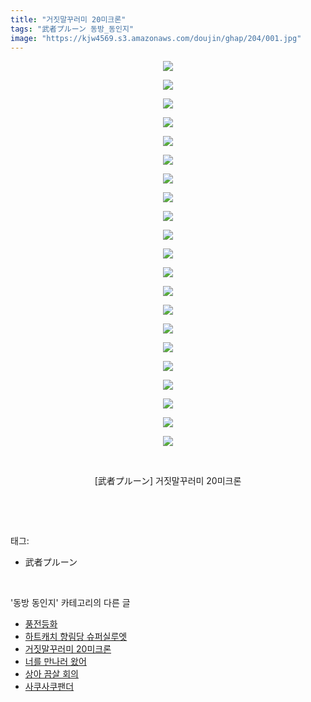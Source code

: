 ```yaml
---
title: "거짓말꾸러미 20미크론"
tags: "武者プルーン 동방_동인지"
image: "https://kjw4569.s3.amazonaws.com/doujin/ghap/204/001.jpg"
---
```

<div class="article">
<p style="text-align: center; clear: none; float: none;"><img src="{{ site.imgserver3 }}/ghap/204/001.jpg"/></p>
<p style="text-align: center; clear: none; float: none;"><img src="{{ site.imgserver3 }}/ghap/204/002.jpg"/></p>
<p style="text-align: center; clear: none; float: none;"><img src="{{ site.imgserver3 }}/ghap/204/003.jpg"/></p>
<p style="text-align: center; clear: none; float: none;"><img src="{{ site.imgserver3 }}/ghap/204/004.jpg"/></p>
<p style="text-align: center; clear: none; float: none;"><img src="{{ site.imgserver3 }}/ghap/204/005.jpg"/></p>
<p style="text-align: center; clear: none; float: none;"><img src="{{ site.imgserver3 }}/ghap/204/006.jpg"/></p>
<p style="text-align: center; clear: none; float: none;"><img src="{{ site.imgserver3 }}/ghap/204/007.jpg"/></p>
<p style="text-align: center; clear: none; float: none;"><img src="{{ site.imgserver3 }}/ghap/204/008.jpg"/></p>
<p style="text-align: center; clear: none; float: none;"><img src="{{ site.imgserver3 }}/ghap/204/009.jpg"/></p>
<p style="text-align: center; clear: none; float: none;"><img src="{{ site.imgserver3 }}/ghap/204/010.jpg"/></p>
<p style="text-align: center; clear: none; float: none;"><img src="{{ site.imgserver3 }}/ghap/204/011.jpg"/></p>
<p style="text-align: center; clear: none; float: none;"><img src="{{ site.imgserver3 }}/ghap/204/012.jpg"/></p>
<p style="text-align: center; clear: none; float: none;"><img src="{{ site.imgserver3 }}/ghap/204/013.jpg"/></p>
<p style="text-align: center; clear: none; float: none;"><img src="{{ site.imgserver3 }}/ghap/204/014.jpg"/></p>
<p style="text-align: center; clear: none; float: none;"><img src="{{ site.imgserver3 }}/ghap/204/015.jpg"/></p>
<p style="text-align: center; clear: none; float: none;"><img src="{{ site.imgserver3 }}/ghap/204/016.jpg"/></p>
<p style="text-align: center; clear: none; float: none;"><img src="{{ site.imgserver3 }}/ghap/204/017.jpg"/></p>
<p style="text-align: center; clear: none; float: none;"><img src="{{ site.imgserver3 }}/ghap/204/018.jpg"/></p>
<p style="text-align: center; clear: none; float: none;"><img src="{{ site.imgserver3 }}/ghap/204/019.jpg"/></p>
<p style="text-align: center; clear: none; float: none;"><img src="{{ site.imgserver3 }}/ghap/204/020.jpg"/></p>
<p style="text-align: center; clear: none; float: none;"><img src="{{ site.imgserver3 }}/ghap/204/021.jpg"/></p>
<p style="text-align: center; clear: none; float: none;"><br/></p>
<p style="text-align: center; clear: none; float: none;">[武者プルーン] 거짓말꾸러미 20미크론</p>
<p><br/></p>
</div><br/>
<div class="tagTrail">
<p>태그: </p>
<ul>
<li>武者プルーン</li>
</ul>
</div><br/>
<div class="another">
<p>'동방 동인지' 카테고리의 다른 글</p>
<ul>
<li><a href="/ghap_206">풍전등화</a></li>
<li><a href="/ghap_205">하트캐치 향림당 슈퍼실루엣</a></li>
<li><a href="/ghap_204">거짓말꾸러미 20미크론</a></li>
<li><a href="/ghap_203">너를 만나러 왔어</a></li>
<li><a href="/ghap_202">상아 끔살 회의</a></li>
<li><a href="/ghap_201">사쿠사쿠팬더</a></li>
</ul>
</div><br/>
<div class="cb_module cb_fluid">
<div class="cb_wrt cb_profile">
</div><!-- commentList close -->
</div><br/>
